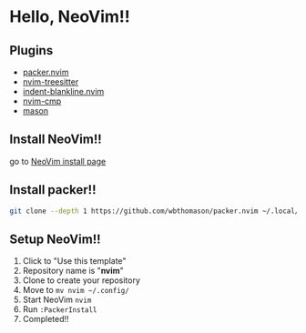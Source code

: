 # Hello, NeoVim!!

## Plugins

- [packer.nvim](https://github.com/wbthomason/packer.nvim)
- [nvim-treesitter](https://github.com/nvim-treesitter/nvim-treesitter)
- [indent-blankline.nvim](https://github.com/lukas-reineke/indent-blankline.nvim)
- [nvim-cmp](https://github.com/hrsh7th/nvim-cmp)
- [mason](https://github.com/williamboman/mason.nvim)

## Install NeoVim!!

go to [NeoVim install page](https://github.com/neovim/neovim/wiki/Installing-Neovim)

## Install packer!!

```sh
git clone --depth 1 https://github.com/wbthomason/packer.nvim ~/.local/share/nvim/site/pack/packer/start/packer.nvim
```

## Setup NeoVim!!

1. Click to "Use this template"
2. Repository name is "**nvim**"
3. Clone to create your repository
4. Move to `mv nvim ~/.config/`
5. Start NeoVim `nvim`
6. Run `:PackerInstall`
7. Completed!!
